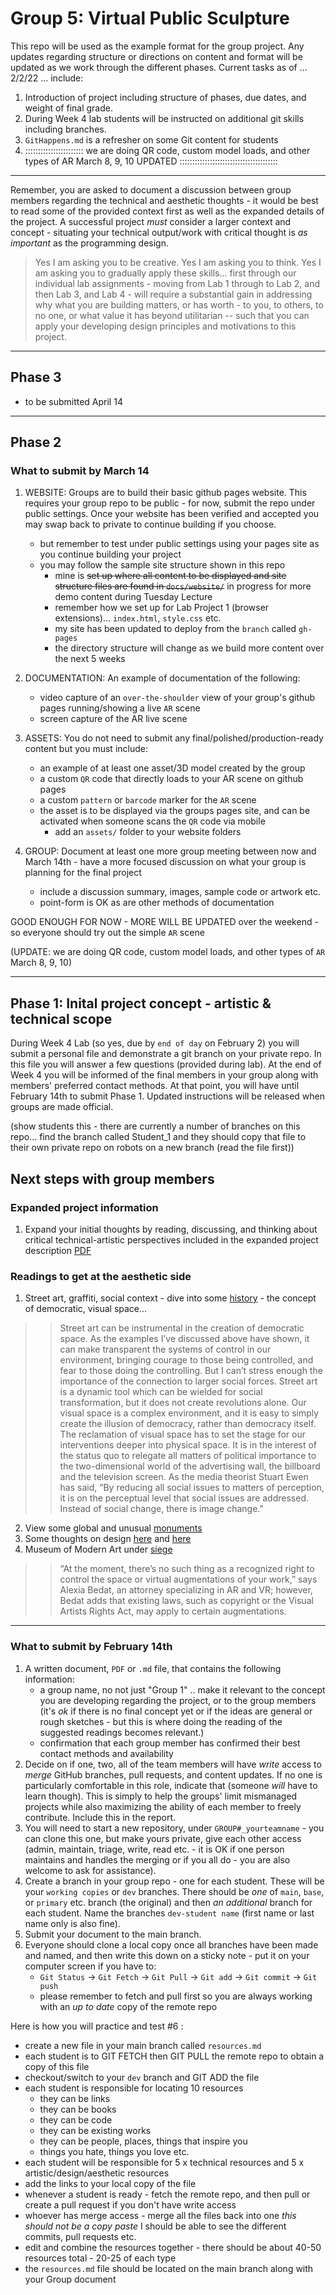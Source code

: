 # Group 5: Virtual Public Sculpture

This repo will be used as the example format for the group project. Any updates regarding structure or directions on content and format will be updated as we work through the different phases. Current tasks as of ... 2/2/22 ... include:

1. Introduction of project including structure of phases, due dates, and weight of final grade.
2. During Week 4 lab students will be instructed on additional git skills including branches.
3. `GitHappens.md` is a refresher on some Git content for students 
4. ::::::::::::::::::::::: we are doing QR code, custom model loads, and other types of AR March 8, 9, 10 UPDATED :::::::::::::::::::::::::::::::::::::::

--- 

Remember, you are asked to document a discussion between group members regarding the technical and aesthetic thoughts - it would be best to read some of the provided context first as well as the expanded details of the project. A successful project _must_ consider a larger context and concept - situating your technical output/work with critical thought is _as important_ as the programming design. 
> Yes I am asking you to be creative. 
> Yes I am asking you to think. 
> Yes I am asking you to gradually apply these skills... first through our individual lab assignments - moving from Lab 1 through to Lab 2, and then Lab 3, and Lab 4 -  will require a substantial gain in addressing why what you are building matters, or has worth - to you, to others, to no one, or what value it has beyond utilitarian -- such that you can apply your developing design principles and motivations to this project.

---

## Phase 3

- to be submitted April 14


---

## Phase 2


### What to submit by March 14

1. WEBSITE: Groups are to build their basic github pages website. This requires your group repo to be public - for now, submit the repo under public settings. Once your website has been verified and accepted you may swap back to private to continue building if you choose.
   - but remember to test under public settings using your pages site as you continue building your project
   - you may follow the sample site structure shown in this repo
     - mine is ~~set up where all content to be displayed and site structure files are found in `docs/website/`~~ in progress for more demo content during Tuesday Lecture
     - remember how we set up for Lab Project 1 (browser extensions)... `index.html`, `style.css` etc.
     - my site has been updated to deploy from the `branch` called `gh-pages` 
     - the directory structure will change as we build more content over the next 5 weeks

2. DOCUMENTATION: An example of documentation of the following:
   - video capture of an `over-the-shoulder` view of your group's github pages running/showing a live `AR` scene
   - screen capture of the AR live scene

3. ASSETS: You do not need to submit any final/polished/production-ready content but you must include:
   - an example of at least one asset/3D model created by the group
   - a custom `QR` code that directly loads to your AR scene on github pages
   - a custom `pattern` or `barcode` marker for the `AR` scene
   - the asset is to be displayed via the groups pages site, and can be activated when someone scans the `QR` code via mobile
     - add an `assets/` folder to your website folders

4. GROUP: Document at least one more group meeting between now and March 14th - have a more focused discussion on what your group is planning for the final project
   - include a discussion summary, images, sample code or artwork etc.
   - point-form is OK as are other methods of documentation

GOOD ENOUGH FOR NOW - MORE WILL BE UPDATED over the weekend - so everyone should try out the simple `AR` scene

(UPDATE: we are doing QR code, custom model loads, and other types of `AR` March 8, 9, 10)

---

## Phase 1: Inital project concept - artistic & technical scope

During Week 4 Lab (so yes, due by `end of day` on February 2) you will submit a personal file and demonstrate a git branch on your private repo. In this file you will answer a few questions (provided during lab). At the end of Week 4 you will be informed of the final members in your group along with members' preferred contact methods. At that point, you will have until February 14th to submit Phase 1. Updated instructions will be released when groups are made official.

(show students this - there are currently a number of branches on this repo... find the branch called Student_1 and they should copy that file to their own private repo on robots on a new branch (read the file first))

## Next steps with group members

### Expanded project information
1. Expand your initial thoughts by reading, discussing, and thinking about critical technical-artistic perspectives included in the expanded project description [PDF](https://github.com/robots-make-art-too/GroupProject_example/blob/main/EECS_1720_GROUP_PROJECT.pdf)

### Readings to get at the aesthetic side 
1. Street art, graffiti, social context - dive into some [history](https://justseeds.org/street-art-and-social-movements/) - the concept of democratic, visual space... 
>>
>> Street art can be instrumental in the creation of democratic space. As the examples I’ve discussed above have shown, it can make transparent the systems of control in our environment, bringing courage to those being controlled, and fear to those doing the controlling. But I can’t stress enough the importance of the connection to larger social forces. Street art is a dynamic tool which can be wielded for social transformation, but it does not create revolutions alone.
Our visual space is a complex environment, and it is easy to simply create the illusion of democracy, rather than democracy itself. The reclamation of visual space has to set the stage for our interventions deeper into physical space. It is in the interest of the status quo to relegate all matters of political importance to the two-dimensional world of the advertising wall, the billboard and the television screen. As the media theorist Stuart Ewen has said, “By reducing all social issues to matters of perception, it is on the perceptual level that social issues are addressed. Instead of social change, there is image change.”
>>
2. View some global and unusual [monuments](https://www.atlasobscura.com/categories/monuments)
3. Some thoughts on design [here](https://sarahendren.com/2014/02/22/this-week-with-students/) and [here](https://www.core77.com/posts/12232/the-4-fields-of-industrial-design-no-not-furniture-trans-consumer-electronics-toys-by-bruce-m-tharp-and-stephanie-m-tharp-12232)
4. Museum of Modern Art under [siege](https://www.wired.com/story/augmented-reality-art-museums/)
>>
>> “At the moment, there’s no such thing as a recognized right to control the space or virtual augmentations of your work,” says Alexia Bedat, an attorney specializing in AR and VR; however, Bedat adds that existing laws, such as copyright or the Visual Artists Rights Act, may apply to certain augmentations.

---

### What to submit by February 14th

1. A written document, `PDF` or `.md` file, that contains the following information:
   - a group name, no not just "Group 1" .. make it relevant to the concept you are developing regarding the project, or to the group members (it's _ok_ if there is no final concept yet or if the ideas are general or rough sketches - but this is where doing the reading of the suggested readings becomes relevant.)
   - confirmation that each group member has confirmed their best contact methods and availability
2. Decide on if one, two, all of the team members will have _write_ access to _merge_ GitHub branches, pull requests, and content updates. If no one is particularly comfortable in this role, indicate that (someone _will_ have to learn though). This is simply to help the groups' limit mismanaged projects while also maximizing the ability of each  member to freely contribute. Include this in the report.
3. You will need to start a new repository, under `GROUP#_yourteamname` - you can clone this one, but make yours private, give each other access (admin, maintain, triage, write, read etc. - it is OK if one person maintains and handles the merging or if you all do - you are also welcome to ask for assistance).
4. Create a branch in your group repo - one for each student. These will be your `working copies` or `dev` branches. There should be _one_ of `main`, `base`, or `primary` etc. branch (the original) and then _an additional_ branch for each student. Name the branches `dev-student name` (first name or last name only is also fine).
5. Submit your document to the main branch. 
6. Everyone should clone a local copy once all branches have been made and named, and then write this down on a sticky note - put it on your computer screen if you have to:
   - `Git Status` -> `Git Fetch` -> `Git Pull` -> `Git add` -> `Git commit` -> `Git push`
   - please remember to fetch and pull first so you are always working with an _up to date_ copy of the remote repo

Here is how you will practice and test #6 :
- create a new file in your main branch called `resources.md`
- each student is to GIT FETCH then GIT PULL the remote repo to obtain a copy of this file
- checkout/switch to your `dev` branch and GIT ADD the file
- each student is responsible for locating 10 resources
  - they can be links
  - they can be books
  - they can be code
  - they can be existing works
  - they can be people, places, things that inspire you
  - things you hate, things you love etc.
- each student will be responsible for 5 x technical resources and 5 x artistic/design/aesthetic resources
- add the links to your local copy of the file
- whenever a student is ready - fetch the remote repo, and then pull or create a pull request if you don't have write access 
- whoever has merge access - merge all the files back into one _this should not be a copy paste_ I should be able to see the different commits, pull requests etc.
- edit and combine the resources together - there should be about 40-50 resources total - 20-25 of each type
- the `resources.md` file should be located on the main branch along with your Group document


